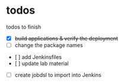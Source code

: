# todos
todos to finish

- [x] ~~build applications & verify the deployment~~
- [ ] change the package names
- [ ] add Jenkinsfiles
- [ ] update lab material
- [ ] create jobdsl to import into Jenkins
